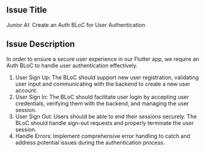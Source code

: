 ## Issue Title
Junior AI: Create an Auth BLoC for User Authentication

## Issue Description
In order to ensure a secure user experience in our Flutter app, we require an Auth BLoC to handle user authentication effectively.
1. User Sign Up: The BLoC should support new user registration, validating user input and communicating with the backend to create a new user account.
2. User Sign In: The BLoC should facilitate user login by accepting user credentials, verifying them with the backend, and managing the user session.
3. User Sign Out: Users should be able to end their sessions securely. The BLoC should handle sign-out requests and properly terminate the user session.
3. Handle Errors: Implement comprehensive error handling to catch and address potential issues during the authentication process.